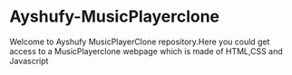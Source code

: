 # Ayshufy-MusicPlayerclone
Welcome to Ayshufy MusicPlayerClone repository.Here you could get access to a MusicPlayerclone webpage which is made of HTML,CSS and Javascript
